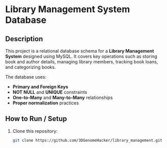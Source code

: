 # Library Management System Database

## Description
This project is a relational database schema for a **Library Management System** designed using MySQL. It covers key operations such as storing book and author details, managing library members, tracking book loans, and categorizing books.

The database uses:
- **Primary and Foreign Keys**
- **NOT NULL** and **UNIQUE** constraints
- **One-to-Many** and **Many-to-Many** relationships
- **Proper normalization** practices

## How to Run / Setup

1. Clone this repository:
   ```bash
   git clone https://github.com/3DGenomeHacker/library_management.git
